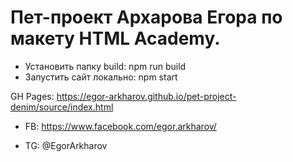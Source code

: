 # Пет-проект Архарова Егора по макету HTML Academy.


* Установить папку build: npm run build
* Запустить сайт локально: npm start


GH Pages: https://egor-arkharov.github.io/pet-project-denim/source/index.html


* FB: https://www.facebook.com/egor.arkharov/

* TG: @EgorArkharov

